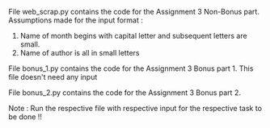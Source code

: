 File web_scrap.py contains the code for the Assignment 3 Non-Bonus part. 
Assumptions made for the input format :
1. Name of month begins with capital letter and subsequent letters are small.
2. Name of author is all in small letters

File bonus_1.py contains the code for the Assignment 3 Bonus part 1. 
This file doesn't need any input


File bonus_2.py contains the code for the Assignment 3 Bonus part 2. 

Note : Run the respective file with respective input for the respective task to be done !!
